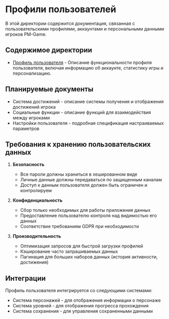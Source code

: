 # Профили пользователей

В этой директории содержится документация, связанная с пользовательскими профилями, аккаунтами и персональными данными игроков PM-Game.

## Содержимое директории

- [Профиль пользователя](user_profile.md) - Описание функциональности профиля пользователя, включая информацию об аккаунте, статистику игры и персонализацию.

## Планируемые документы

- Система достижений - описание системы получения и отображения достижений игрока
- Социальные функции - описание функций для взаимодействия между игроками
- Настройки пользователя - подробная спецификация настраиваемых параметров

## Требования к хранению пользовательских данных

1. **Безопасность**
   - Все пароли должны храниться в хешированном виде
   - Личные данные должны передаваться по защищенным каналам
   - Доступ к данным пользователя должен быть ограничен и контролируем

2. **Конфиденциальность**
   - Сбор только необходимых для работы приложения данных
   - Предоставление пользователю контроля над видимостью его данных
   - Соответствие требованиям GDPR при необходимости

3. **Производительность**
   - Оптимизация запросов для быстрой загрузки профилей
   - Кэширование часто запрашиваемых данных
   - Пагинация для больших наборов данных (история активности, достижения)

## Интеграции

Профиль пользователя интегрируется со следующими системами:
- Система персонажей - для отображения информации о персонаже
- Система уровней - для отображения прогресса прохождения
- Система сохранения - для управления сохраненными данными 
